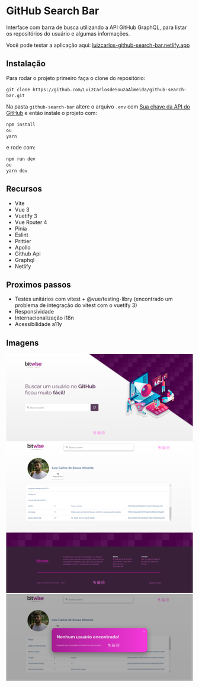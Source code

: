 # GitHub Search Bar

Interface com barra de busca utilizando a API GitHub GraphQL, para listar os repositórios do usuário e algumas informações.

Você pode testar a aplicação aqui: [luizcarlos-github-search-bar.netlify.app](luizcarlos-github-search-bar.netlify.app)

## Instalação

Para rodar o projeto primeiro faça o clone do repositório:

    git clone https://github.com/LuizCarlosdeSouzaAlmeida/github-search-bar.git  

Na pasta `github-search-bar` altere o arquivo `.env` com [Sua chave da API do GitHub](https://docs.github.com/pt/authentication/keeping-your-account-and-data-secure/creating-a-personal-access-token) e então instale o projeto com:

    npm install
    ou
    yarn

e rode com:

    npm run dev
    ou
    yarn dev

## Recursos

- Vite
- Vue 3
- Vuetify 3
- Vue Router 4
- Pinia
- Eslint
- Prittier
- Apollo
- Github Api
- Graphql
- Netlify

## Proximos passos

- Testes unitários com vitest + @vue/testing-libry (encontrado um problema de integração do vitest com o vuetify 3)
- Responsividade
- Internacionalização i18n
- Acessibilidade a11y

## Imagens

![Home](/images/home.png) ![Detalhes](images/details.png) ![Sem Resultados](images/noResults.png)